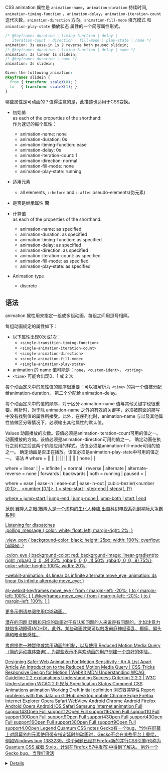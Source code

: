 CSS animation 属性是 `animation-name`，`animation-duration` 持续时间, `animation-timing-function` ，`animation-delay`，`animation-iteration-count` 迭代次数，`animation-direction` 方向，`animation-fill-mode` 填充模式 和 `animation-play-state` 播放状态 属性的一个简写属性形式。


```css
/* @keyframes duration | timing-function | delay |
   iteration-count | direction | fill-mode | play-state | name */
animation: 3s ease-in 1s 2 reverse both paused slidein;
/* @keyframes duration | timing-function | delay | name */
animation: 3s linear 1s slidein;
/* @keyframes duration | name */
animation: 3s slidein;
```

```css
Given the following animation:
@keyframes slidein {
  from { transform: scaleX(0); }
  to   { transform: scaleX(1); }
}
```

哪些属性是可动画的？值得注意的是，此描述也适用于CSS变换。

- 初始值  
as each of the properties of the shorthand:  
作为速记的每个属性：
  + animation-name: none
  + animation-duration: 0s
  + animation-timing-function: ease
  + animation-delay: 0s
  + animation-iteration-count: 1
  + animation-direction: normal
  + animation-fill-mode: none
  + animation-play-state: running
  
- 适用元素	
  + all elements, `::before` and `::after` pseudo-elements(伪元素)
- 是否是继承属性	**否**  
- 计算值	
  as each of the properties of the shorthand:
  + animation-name: as specified
  + animation-duration: as specified
  + animation-timing-function: as specified
  + animation-delay: as specified
  + animation-direction: as specified
  + animation-iteration-count: as specified
  + animation-fill-mode: as specified
  + animation-play-state: as specified
- Animation type	
  - discrete
## 语法
animation 属性用来指定一组或多组动画，每组之间用逗号相隔。

每组动画规定的属性如下：

- 以下属性出现0次或1次：
  + `<single-transition-timing-function>`
  + `<single-animation-iteration-count>`
  + `<single-animation-direction>`
  + `<single-animation-fill-mode>`
  + `<single-animation-play-state>`
- animation 的 name 值可能是：`none`，`<custom-ident>`， `<string>`
- `<time>` 可能会出现0、1 或 2 次  
  
每个动画定义中的属性值的顺序很重要：可以被解析为 `<time>` 的第一个值被分配给animation-duration， 第二个分配给 animation-delay。

每个动画定义中的值的顺序，对于区分 animation-name 值与其他关键字也很重要。解析时，对于除 animation-name 之外的有效的关键字，必须被前面的简写中没有找到值的属性所接受。此外，在序列化时，animation-name 与以及其他属性值做区分等情况下，必须输出其他属性的默认值。

Values
<single-animation-iteration-count>
动画播放的次数。该值必须是animation-iteration-count可用的值之一。
<single-animation-direction>
动画播放的方向。该值必须是animation-direction可用的值之一。
<single-animation-fill-mode>
确定动画在执行之前和之后这两个阶段应用的样式。该值必须是animation-fill-mode可用的值之一。
<single-animation-play-state>
确定动画是否正在播放。该值必须是animation-play-state中可用的值之一。
语法
<single-animation>#
where 
<single-animation> = <time> || <timing-function> || <time> || <single-animation-iteration-count> || <single-animation-direction> || <single-animation-fill-mode> || <single-animation-play-state> || [ none | <keyframes-name> ]

where 
<timing-function> = linear | <cubic-bezier-timing-function> | <step-timing-function>
<single-animation-iteration-count> = infinite | <number>
<single-animation-direction> = normal | reverse | alternate | alternate-reverse
<single-animation-fill-mode> = none | forwards | backwards | both
<single-animation-play-state> = running | paused
<keyframes-name> = <custom-ident> | <string>

where 
<cubic-bezier-timing-function> = ease | ease-in | ease-out | ease-in-out | cubic-bezier(<number <a href="/zh-CN/docs/CSS/Value_definition_syntax#Brackets" title="Brackets: enclose several entities, combinators, and multipliers to transform them as a single component">[0,1]>, <number>, <number <a href="/zh-CN/docs/CSS/Value_definition_syntax#Brackets" title="Brackets: enclose several entities, combinators, and multipliers to transform them as a single component">[0,1]>, <number>)
<step-timing-function> = step-start | step-end | steps(<integer>[, <step-position>]?)

where 
<step-position> = jump-start | jump-end | jump-none | jump-both | start | end


范例
赛隆人之眼(赛隆人是一个虚构的生化人种族,出自科幻电视系列剧星际大争霸系列)
<div class="view_port">
  <div class="polling_message">
    Listening for dispatches
  </div>
  <div class="cylon_eye"></div>
</div>
.polling_message {
  color: white;
  float: left;
  margin-right: 2%;
}

.view_port {
  background-color: black;
  height: 25px;
  width: 100%;
  overflow: hidden;
}

.cylon_eye {
  background-color: red;
  background-image: linear-gradient(to right,
      rgba(0, 0, 0, .9) 25%,
      rgba(0, 0, 0, .1) 50%,
      rgba(0, 0, 0, .9) 75%);
  color: white;
  height: 100%;
  width: 20%;

  -webkit-animation: 4s linear 0s infinite alternate move_eye;
          animation: 4s linear 0s infinite alternate move_eye;
}

@-webkit-keyframes move_eye { from { margin-left: -20%; } to { margin-left: 100%; }  }
        @keyframes move_eye { from { margin-left: -20%; } to { margin-left: 100%; }  }


更多示例请参阅使用CSS动画。

潜在的问题
眨眼和闪烁的动画对于有认知问题的人来说是有问题的，比如注意力缺陷多动障碍(ADHD)。此外，某些动画效果可以触发前庭神经紊乱、癫痫、偏头痛和暗点敏感性。

考虑提供一种暂停或禁用动画的机制，以及使用 Reduced Motion Media Query（简约运动媒体查询），为那些表示不喜欢动画的用户创建一个良好的体验。

Designing Safer Web Animation For Motion Sensitivity · An A List Apart Article 
An Introduction to the Reduced Motion Media Query | CSS-Tricks
Responsive Design for Motion | WebKit
MDN Understanding WCAG, Guideline 2.2 explanations
Understanding Success Criterion 2.2.2  | W3C Understanding WCAG 2.0
规范
Specification	Status	Comment
CSS Animations
animation	Working Draft	Initial definition
浏览器兼容性
Report problems with this data on GitHub
desktop	mobile
Chrome	Edge	Firefox	Internet Explorer	Opera	Safari	WebView Android	Chrome Android	Firefox Android	Opera Android	iOS Safari	Samsung Internet
animation
Full support43Open	Full support12Open	Full support16Open	Full support10	Full support30Open	Full support9Open	Full support43Open	Full support43Open	Full support16Open	Full support30Open	Full support9Open	Full support4.0Open
Legend
Quantum CSS notes
Gecko有一个bug，当你在屏幕上对屏幕外的元素使用带有指定延时的动画时，Gecko不会在某些平台上重绘，例如Windows bug 1383239。这个问题已经在Firefox新的并行CSS引擎(也称为Quantum CSS 或者 Stylo，计划在Firefox 57中发布)中得到了解决。
另外一个Gecko bug，当我们激活<details>元素的动画效果时，即使通过 open 属性也不能将其展示(bug 1382124)。Quantum CSS会将其修复了。
另一个bug是，由于动画使用的是em单位，所以即使我们改变父元素的font-size属性也不会影响该动画元素(bug 1254424)，而它们原本应该受到影响。Quantum CSS会将其修复了。
更多
Using CSS animations
JavaScript AnimationEvent API